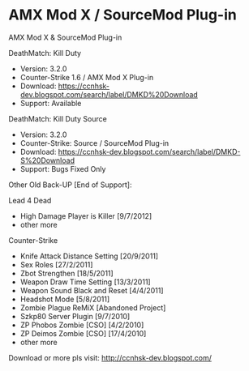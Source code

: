 # AMX Mod X / SourceMod Plug-in

AMX Mod X & SourceMod Plug-in

DeathMatch: Kill Duty
 - Version: 3.2.0
 - Counter-Strike 1.6 / AMX Mod X Plug-in
 - Download: https://ccnhsk-dev.blogspot.com/search/label/DMKD%20Download
 - Support: Available

DeathMatch: Kill Duty Source
 - Version: 3.2.0
 - Counter-Strike: Source / SourceMod Plug-in
 - Download: https://ccnhsk-dev.blogspot.com/search/label/DMKD-S%20Download
 - Support: Bugs Fixed Only


Other Old Back-UP [End of Support]:

Lead 4 Dead
  - High Damage Player is Killer [9/7/2012]
  - other more

Counter-Strike
  - Knife Attack Distance Setting [20/9/2011]
  - Sex Roles [27/2/2011]
  - Zbot Strengthen [18/5/2011]
  - Weapon Draw Time Setting [13/3/2011]
  - Weapon Sound Black and Reset [4/4/2011]
  - Headshot Mode [5/8/2011]
  - Zombie Plague ReMiX [Abandoned Project]
  - Szkp80 Server Plugin [9/7/2010]
  - ZP Phobos Zombie [CSO] [4/2/2010]
  - ZP Deimos Zombie [CSO] [17/4/2010]
  - other more

Download or more pls visit: http://ccnhsk-dev.blogspot.com/
